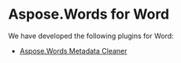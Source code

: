 # Aspose.Words for Word

We have developed the following plugins for Word:
* [Aspose.Words Metadata Cleaner](https://github.com/aspose-words/Aspose.Words-for-.NET/tree/master/Plugins/Word/Aspose.Words%20Metadata%20Cleaner%20for%20Word%20Processing%20Documents)
